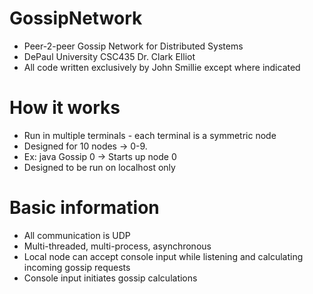 # GossipNetwork
- Peer-2-peer Gossip Network for Distributed Systems
- DePaul University CSC435 Dr. Clark Elliot
- All code written exclusively by John Smillie except where indicated

# How it works
- Run in multiple terminals - each terminal is a symmetric node
- Designed for 10 nodes -> 0-9.
- Ex: java Gossip 0 -> Starts up node 0
- Designed to be run on localhost only


# Basic information
- All communication is UDP
- Multi-threaded, multi-process, asynchronous
- Local node can accept console input while listening and calculating incoming gossip requests
- Console input initiates gossip calculations
